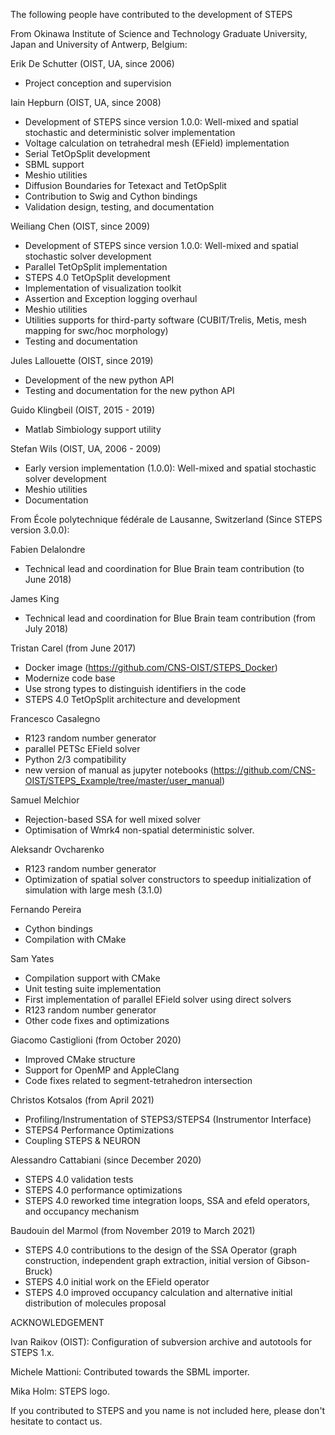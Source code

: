 The following people have contributed to the development of STEPS

From Okinawa Institute of Science and Technology Graduate University, Japan and University of Antwerp, Belgium:

Erik De Schutter (OIST, UA, since 2006)
* Project conception and supervision

Iain Hepburn (OIST, UA, since 2008)
* Development of STEPS since version 1.0.0: Well-mixed and spatial stochastic and deterministic solver implementation
* Voltage calculation on tetrahedral mesh (EField) implementation
* Serial TetOpSplit development
* SBML support
* Meshio utilities
* Diffusion Boundaries for Tetexact and TetOpSplit
* Contribution to Swig and Cython bindings
* Validation design, testing, and documentation

Weiliang Chen (OIST, since 2009)
* Development of STEPS since version 1.0.0: Well-mixed and spatial stochastic solver development
* Parallel TetOpSplit implementation
* STEPS 4.0 TetOpSplit development
* Implementation of visualization toolkit
* Assertion and Exception logging overhaul
* Meshio utilities
* Utilities supports for third-party software (CUBIT/Trelis, Metis, mesh mapping for swc/hoc morphology)
* Testing and documentation

Jules Lallouette (OIST, since 2019)
* Development of the new python API
* Testing and documentation for the new python API

Guido Klingbeil  (OIST, 2015 - 2019)
* Matlab Simbiology support utility

Stefan Wils (OIST, UA, 2006 - 2009)
* Early version implementation (1.0.0): Well-mixed and spatial stochastic solver development
* Meshio utilities
* Documentation


From École polytechnique fédérale de Lausanne, Switzerland (Since STEPS version 3.0.0):

Fabien Delalondre
* Technical lead and coordination for Blue Brain team contribution (to June 2018)

James King
* Technical lead and coordination for Blue Brain team contribution (from July 2018)

Tristan Carel (from June 2017)
* Docker image (https://github.com/CNS-OIST/STEPS_Docker)
* Modernize code base
* Use strong types to distinguish identifiers in the code
* STEPS 4.0 TetOpSplit architecture and development

Francesco Casalegno
* R123 random number generator
* parallel PETSc EField solver
* Python 2/3 compatibility
* new version of manual as jupyter notebooks (https://github.com/CNS-OIST/STEPS_Example/tree/master/user_manual)

Samuel Melchior
* Rejection-based SSA for well mixed solver
* Optimisation of Wmrk4 non-spatial deterministic solver.

Aleksandr Ovcharenko
* R123 random number generator
* Optimization of spatial solver constructors to speedup initialization of simulation with large mesh (3.1.0)

Fernando Pereira
* Cython bindings
* Compilation with CMake

Sam Yates
* Compilation support with CMake
* Unit testing suite implementation
* First implementation of parallel EField solver using direct solvers
* R123 random number generator
* Other code fixes and optimizations

Giacomo Castiglioni (from October 2020)
* Improved CMake structure
* Support for OpenMP and AppleClang
* Code fixes related to segment-tetrahedron intersection

Christos Kotsalos (from April 2021)
* Profiling/Instrumentation of STEPS3/STEPS4 (Instrumentor Interface)
* STEPS4 Performance Optimizations
* Coupling STEPS & NEURON

Alessandro Cattabiani (since December 2020)
* STEPS 4.0 validation tests
* STEPS 4.0 performance optimizations
* STEPS 4.0 reworked time integration loops, SSA and efeld operators, and occupancy mechanism

Baudouin del Marmol (from November 2019 to March 2021)
* STEPS 4.0 contributions to the design of the SSA Operator (graph construction, independent graph extraction, initial version of Gibson-Bruck)
* STEPS 4.0 initial work on the EField operator
* STEPS 4.0 improved occupancy calculation and alternative initial distribution of molecules proposal    

ACKNOWLEDGEMENT

Ivan Raikov (OIST): Configuration of subversion archive and autotools for STEPS 1.x.

Michele Mattioni: Contributed towards the SBML importer.

Mika Holm: STEPS logo.


If you contributed to STEPS and you name is not included here,
please don't hesitate to contact us.

